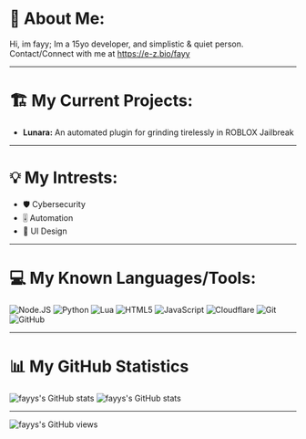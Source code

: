 # 📝 About Me:
Hi, im fayy; Im a 15yo developer, and simplistic & quiet person. \
Contact/Connect with me at https://e-z.bio/fayy   

---
# 🏗️ My Current Projects:
- **Lunara:** An automated plugin for grinding tirelessly in  ROBLOX Jailbreak
---
# 💡 My Intrests:
- 🛡️ Cybersecurity
- 🎚️ Automation
- 📱 UI Design

---
# 💻 My Known Languages/Tools:
![Node.JS](https://img.shields.io/badge/Node.JS-417e38?style=for-the-badge&logo=node.js&logoColor=ffffff)
![Python](https://img.shields.io/badge/python-3670A0?style=for-the-badge&logo=python&logoColor=ffffff)
![Lua](https://img.shields.io/badge/Lua-000080?style=for-the-badge&logo=Lua&logoColor=white)
![HTML5](https://img.shields.io/badge/Html-dd4b25?style=for-the-badge&logo=html5&logoColor=white)
![JavaScript](https://img.shields.io/badge/JavaScript-ffde24?style=for-the-badge&logo=javascript&logoColor=000)
![Cloudflare](https://img.shields.io/badge/Cloudflare-F38020?style=for-the-badge&logo=Cloudflare&logoColor=white)
![Git](https://img.shields.io/badge/git-de4c36?style=for-the-badge&logo=git&logoColor=white)
![GitHub](https://img.shields.io/badge/Github-24292e?style=for-the-badge&logo=github&logoColor=white)

---
# 📊 My GitHub Statistics
![fayys's GitHub stats](https://github-readme-stats.vercel.app/api?username=6ayy&theme=dark&show_icons=true&include_all_commits=true&count_private=true)
![fayys's GitHub stats](https://github-readme-stats.vercel.app/api/top-langs/?username=stepbrofurious&theme=dark&include_all_commits=true&count_private=true&layout=compact)

---

![fayys's GitHub views](https://visitcount.itsvg.in/api?id=6ayy&label=Profile%20Views&color=12&icon=3&pretty=true)
